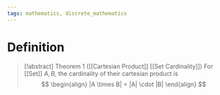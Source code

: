 ```yaml
---
tags: mathematics, discrete_mathematics
---
```


# Definition

> [!abstract] Theorem 1 ([[Cartesian Product]] [[Set Cardinality]])
> For [[Set]] $A, B$, the cardinality of their cartesian product is
> $$
> \begin{align}
> |A \times B| = |A| \cdot |B|
> \end{align}
> $$